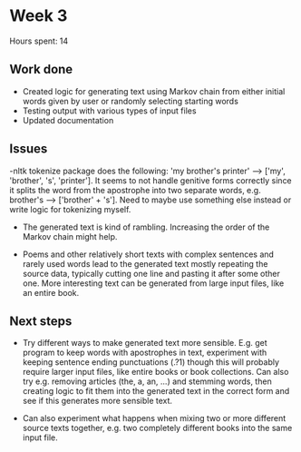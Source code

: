 # Week 3
Hours spent: 14

## Work done

- Created logic for generating text using Markov chain from either initial words given by user or randomly selecting starting words
- Testing output with various types of input files
- Updated documentation

## Issues

-nltk tokenize package does the following: 'my brother's printer' --> ['my', 'brother', 's', 'printer']. It seems to not handle genitive forms correctly since it splits the word from the apostrophe into two separate words, e.g. brother's --> ['brother' + 's']. Need to maybe use something else instead or write logic for tokenizing myself.

- The generated text is kind of rambling. Increasing the order of the Markov chain might help.

- Poems and other relatively short texts with complex sentences and rarely used words lead to the generated text mostly repeating the source data, typically cutting one line and pasting it after some other one. More interesting text can be generated from large input files, like an entire book.

## Next steps
- Try different ways to make generated text more sensible. E.g. get program to keep words with apostrophes in text, experiment with keeping sentence ending punctuations (.?1) though this will probably require larger input files, like entire books or book collections. Can also try e.g. removing articles (the, a, an, ...) and stemming words, then creating logic to fit them into the generated text in the correct form and see if this generates more sensible text.

- Can also experiment what happens when mixing two or more different source texts together, e.g. two completely different books into the same input file.